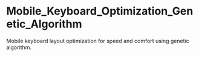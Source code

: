 # Mobile_Keyboard_Optimization_Genetic_Algorithm
Mobile keyboard layout optimization for speed and comfort using genetic algorithm.
